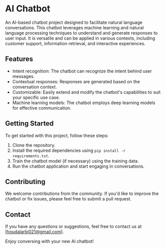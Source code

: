 # AI Chatbot

An AI-based chatbot project designed to facilitate natural language conversations. This chatbot leverages machine learning and natural language processing techniques to understand and generate responses to user input. It is versatile and can be applied in various contexts, including customer support, information retrieval, and interactive experiences.

## Features

- Intent recognition: The chatbot can recognize the intent behind user messages.
- Contextual responses: Responses are generated based on the conversation context.
- Customizable: Easily extend and modify the chatbot's capabilities to suit your specific use case.
- Machine learning models: The chatbot employs deep learning models for effective communication.

## Getting Started

To get started with this project, follow these steps:

1. Clone the repository.
2. Install the required dependencies using `pip install -r requirements.txt`.
3. Train the chatbot model (if necessary) using the training data.
4. Run the chatbot application and start engaging in conversations.

## Contributing

We welcome contributions from the community. If you'd like to improve the chatbot or fix issues, please feel free to submit a pull request.


## Contact

If you have any questions or suggestions, feel free to contact us at [houdalarbi021@gmail.com].

Enjoy conversing with your new AI chatbot!
